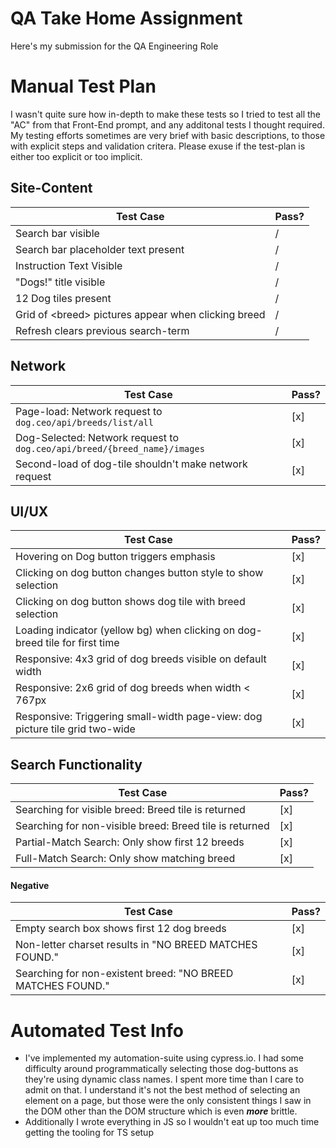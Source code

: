 # QA Take Home Assignment

Here's my submission for the QA Engineering Role

# Manual Test Plan

I wasn't quite sure how in-depth to make these tests so I tried to test all the "AC" from that Front-End prompt, and any additonal tests I thought required. My testing efforts sometimes are very brief with basic descriptions, to those with explicit steps and validation critera. Please exuse if the test-plan is either too explicit or too implicit. 

## Site-Content

|Test Case|Pass?|
|---------|-----|
|Search bar visible| / |
|Search bar placeholder text present| / |
|Instruction Text Visible| /|
|"Dogs!" title visible|/|
|12 Dog tiles present|/|  
|Grid of \<breed\> pictures appear when clicking breed|/|      
|Refresh clears previous search-term|/|                                                                                                                                      |  | | 

## Network

|Test Case|Pass?|
|---------|-----|
|Page-load: Network request to `dog.ceo/api/breeds/list/all`|[x]|
|Dog-Selected: Network request to `dog.ceo/api/breed/{breed_name}/images`|[x]|
|Second-load of dog-tile shouldn't make network request|[x]|



## UI/UX
|Test Case|Pass?|
|---------|-----|
|Hovering on Dog button triggers emphasis|[x]|      
|Clicking on dog button changes button style to show selection|[x]|      
|Clicking on dog button shows dog tile with breed selection|[x]|   
|Loading indicator (yellow bg) when clicking on dog-breed tile for first time|[x]|      
|Responsive: 4x3 grid of dog breeds visible on default width|[x]|       
|Responsive: 2x6 grid of dog breeds when width < 767px  |[x]|    
|Responsive: Triggering small-width page-view: dog picture tile grid two-wide|[x]|      

## Search Functionality
|Test Case|Pass?|
|---------|-----|
|Searching for visible breed: Breed tile is returned|[x]|
|Searching for non-visible breed: Breed tile is returned|[x]|
|Partial-Match Search: Only show first 12 breeds|[x]|
|Full-Match Search: Only show matching breed|[x]|

#### Negative
|Test Case|Pass?|
|---------|-----|
|Empty search box shows first 12 dog breeds| [x]| 
|Non-letter charset results in "NO BREED MATCHES FOUND."|[x]|
|Searching for non-existent breed: "NO BREED MATCHES FOUND."|[x]|


# Automated Test Info

 - I've implemented my automation-suite using cypress.io. I had some difficulty around programmatically selecting those dog-buttons as they're using dynamic class names. I spent more time than I care to admit on that. I understand it's not the best method of selecting an element on a page, but those were the only consistent things I saw in the DOM other than the DOM structure which is even ***more*** brittle. 
 - Additionally I wrote everything in JS so I wouldn't eat up too much time getting the tooling for TS setup